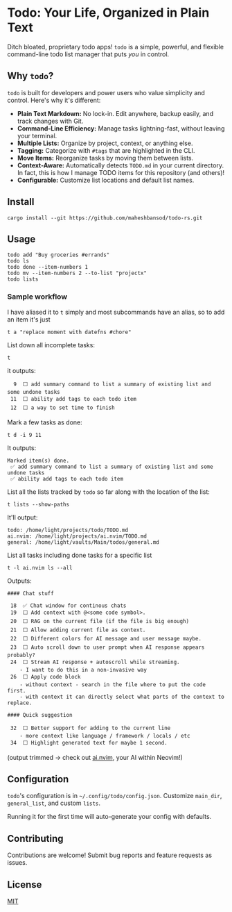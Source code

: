 # Todo: Your Life, Organized in Plain Text

Ditch bloated, proprietary todo apps! `todo` is a simple, powerful, and flexible command-line todo list manager that puts *you* in control.

## Why `todo`?

`todo` is built for developers and power users who value simplicity and control. Here's why it's different:

*   **Plain Text Markdown:**  No lock-in. Edit anywhere, backup easily, and track changes with Git.
*   **Command-Line Efficiency:**  Manage tasks lightning-fast, without leaving your terminal.
*   **Multiple Lists:** Organize by project, context, or anything else.
*   **Tagging:** Categorize with `#tags` that are highlighted in the CLI.
*   **Move Items:** Reorganize tasks by moving them between lists.
*   **Context-Aware:** Automatically detects `TODO.md` in your current directory. In fact, this is how I manage TODO items for this repository (and others)!
*   **Configurable:** Customize list locations and default list names.

## Install

```
cargo install --git https://github.com/maheshbansod/todo-rs.git
```

## Usage

```
todo add "Buy groceries #errands"
todo ls
todo done --item-numbers 1
todo mv --item-numbers 2 --to-list "projectx"
todo lists
```

### Sample workflow

I have aliased it to `t` simply and most subcommands have an alias, so to add an item it's just
```
t a "replace moment with datefns #chore"
```
List down all incomplete tasks:
```
t
```
it outputs:
```
  9  ⬜ add summary command to list a summary of existing list and some undone tasks
 11  ⬜ ability add tags to each todo item
 12  ⬜ a way to set time to finish
```
Mark a few tasks as done:
```
t d -i 9 11
```
It outputs:
```
Marked item(s) done.
 ✅ add summary command to list a summary of existing list and some undone tasks
 ✅ ability add tags to each todo item
```

List all the lists tracked by `todo` so far along with the location of the list:
```
t lists --show-paths
```
It'll output:
```
todo: /home/light/projects/todo/TODO.md
ai.nvim: /home/light/projects/ai.nvim/TODO.md
general: /home/light/vaults/Main/todos/general.md
```
List all tasks including done tasks for a specific list
```
t -l ai.nvim ls --all
```
Outputs:
```
#### Chat stuff

 18  ✅ Chat window for continous chats
 19  ⬜ Add context with @<some code symbol>.
 20  ⬜ RAG on the current file (if the file is big enough)
 21  ⬜ Allow adding current file as context.
 22  ⬜ Different colors for AI message and user message maybe.
 23  ⬜ Auto scroll down to user prompt when AI response appears probably?
 24  ⬜ Stream AI response + autoscroll while streaming.
    - I want to do this in a non-invasive way
 26  ⬜ Apply code block
    - without context - search in the file where to put the code first.
    - with context it can directly select what parts of the context to replace.

#### Quick suggestion

 32  ⬜ Better support for adding to the current line
    - more context like language / framework / locals / etc
 34  ⬜ Highlight generated text for maybe 1 second.
```
(output trimmed -> check out [ai.nvim](https://github.com/maheshbansod/ai.nvim), your AI within Neovim!)


## Configuration

`todo`'s configuration is in `~/.config/todo/config.json`. Customize `main_dir`, `general_list`, and custom `lists`.

Running it for the first time will auto-generate your config with defaults.

## Contributing

Contributions are welcome! Submit bug reports and feature requests as issues.

## License

[MIT](./LICENSE)
